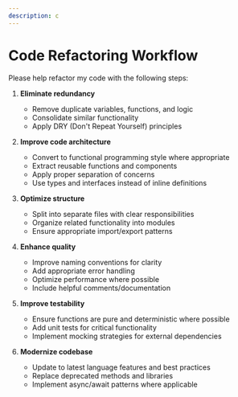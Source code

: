 ```yaml
---
description: c
---
```


# Code Refactoring Workflow

Please help refactor my code with the following steps:

1. **Eliminate redundancy**
   - Remove duplicate variables, functions, and logic
   - Consolidate similar functionality
   - Apply DRY (Don't Repeat Yourself) principles

2. **Improve code architecture**
   - Convert to functional programming style where appropriate
   - Extract reusable functions and components
   - Apply proper separation of concerns
   - Use types and interfaces instead of inline definitions

3. **Optimize structure**
   - Split into separate files with clear responsibilities
   - Organize related functionality into modules
   - Ensure appropriate import/export patterns

4. **Enhance quality**
   - Improve naming conventions for clarity
   - Add appropriate error handling
   - Optimize performance where possible
   - Include helpful comments/documentation

5. **Improve testability**
   - Ensure functions are pure and deterministic where possible
   - Add unit tests for critical functionality
   - Implement mocking strategies for external dependencies
   
6. **Modernize codebase**
   - Update to latest language features and best practices
   - Replace deprecated methods and libraries
   - Implement async/await patterns where applicable
